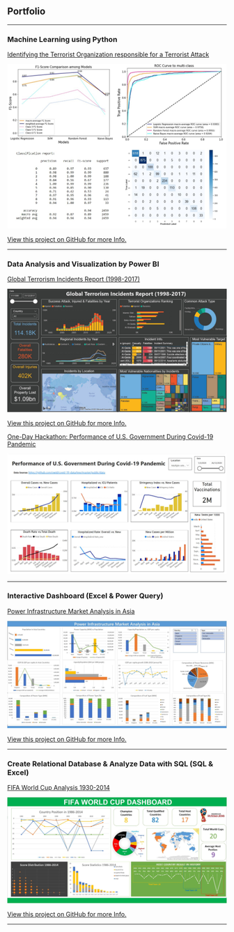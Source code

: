 ## Portfolio

---

### Machine Learning using Python

[Identifying the Terrorist Organization responsible for a Terrorist Attack](/pdf/Machine_Learning_using_Python.pdf)

<img src="images/ML_Py.jpg?raw=true"/>

[View this project on GitHub for more Info.](https://github.com/CarlosLizheming/Portfolio_Projects/tree/main/Machine%20Learning%20using%20Python)

---

### Data Analysis and Visualization by Power BI

[Global Terrorism Incidents Report (1998-2017)](https://drive.google.com/file/d/1RWXfvcnvZM5i_BA87ytyQ8pkvezqRhYr/view?usp=sharing)

<img src="images/Terror_Overview.jpg?raw=true"/>

[View this project on GitHub for more Info.](https://github.com/CarlosLizheming/Portfolio_Projects/tree/main/Data%20Analysis%20and%20Visualization%20by%20Power%20BI)



[One-Day Hackathon: Performance of U.S. Government During Covid-19 Pandemic](/attachment/Hackathon_US_Covid.pbix)

<img src="images/US_Covid_19.jpg?raw=true"/>

---

### Interactive Dashboard (Excel & Power Query)  

[Power Infrastructure Market Analysis in Asia](/pdf/Interactive_Dashboard_Excel_Power_Query.pdf)

<img src="images/PowerInfra_Dashboard.jpg?raw=true"/>

[View this project on GitHub for more Info.](https://github.com/CarlosLizheming/Portfolio_Projects/tree/main/Interactive%20Dashboard%20(Excel%20%26%20Power%20Query))

---

### Create Relational Database & Analyze Data with SQL  (SQL & Excel)

[FIFA World Cup Analysis 1930-2014](/pdf/Create_Relational_Database_and_Analyze_Data_with_SQL.pdf)

<img src="images/FIFA_World_Cup_Dashboard.jpg?raw=true"/>

[View this project on GitHub for more Info.](https://github.com/CarlosLizheming/Portfolio_Projects/tree/main/Create%20Relational%20Database%20%26%20Analyze%20Data%20with%20SQL%20(SQL%20%26%20Excel))

---
<!-- Remove above link if you don't want to attibute -->
